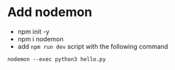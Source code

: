 # Add nodemon

- npm init -y
- npm i nodemon
- add `npm run dev` script with the following command

``` npm script
nodemon --exec python3 hello.py 
```
